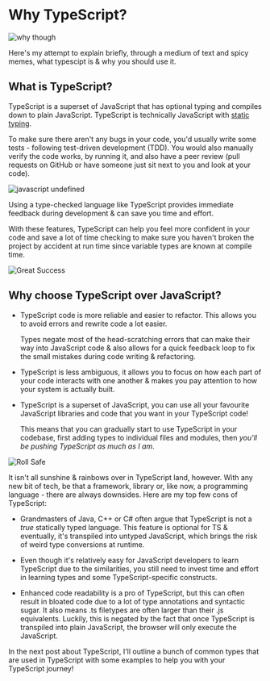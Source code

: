 # Why TypeScript?

![why though](https://i.kym-cdn.com/entries/icons/original/000/022/978/y_tho_meme.jpg)

Here's my attempt to explain briefly, through a medium of text and spicy memes, what typescipt is & why you should use it.

## What is TypeScript?

TypeScript is a superset of JavaScript that has optional typing and compiles down to plain JavaScript. TypeScript is technically JavaScript with [static typing](https://developer.mozilla.org/en-US/docs/Glossary/Static_typing).

To make sure there aren't any bugs in your code, you'd usually write some tests - following test-driven development (TDD). You would also manually verify the code works, by running it, and also have a peer review (pull requests on GitHub or have someone just sit next to you and look at your code).

![javascript undefined](https://media.tenor.com/PlXROjIs2BcAAAAd/javascript-undefined-is-not-a-function.gif)

Using a type-checked language like TypeScript provides immediate feedback during development & can save you time and effort.

With these features, TypeScript can help you feel more confident in your code and save a lot of time checking to make sure you haven't broken the project by accident at run time since variable types are known at compile time.

![Great Success](https://media.tenor.com/D8WfhN1xzwMAAAAC/sachabaroncohen-borat.gif)

## Why choose TypeScript over JavaScript?

- TypeScript code is more reliable and easier to refactor. This allows you to avoid errors and rewrite code a lot easier.

    Types negate most of the head-scratching errors that can make their way into JavaScript code & also allows for a quick feedback loop to fix the small mistakes during code writing & refactoring.


- TypeScript is less ambiguous, it allows you to focus on how each part of your code interacts with one another & makes you pay attention to how your system is actually built.

- TypeScript is a superset of JavaScript, you can use all your favourite JavaScript libraries and code that you want in your TypeScript code!

    This means that you can gradually start to use TypeScript in your codebase, first adding types to individual files and modules, then *you'll be pushing TypeScript as much as I am*.

![Roll Safe](https://media.tenor.com/WdMAHbF-yVYAAAAC/think-about-it-reece-simpson.gif)

It isn't all sunshine & rainbows over in TypeScript land, however. With any new bit of tech, be that a framework, library or, like now, a programming language - there are always downsides. Here are my top few cons of TypeScript:

- Grandmasters of Java, C++ or C# often argue that TypeScript is not a *true* statically typed language. This feature is optional for TS & eventually, it's transpiled into untyped JavaScript, which brings the risk of weird type conversions at runtime.

- Even though it's relatively easy for JavaScript developers to learn TypeScript due to the similarities, you still need to invest time and effort in learning types and some TypeScript-specific constructs.

- Enhanced code readability is a pro of TypeScript, but this can often result in bloated code due to a lot of type annotations and syntactic sugar. It also means .ts filetypes are often larger than their .js equivalents. Luckily, this is negated by the fact that once TypeScript is transpiled into plain JavaScript, the browser will only execute the JavaScript.

In the next post about TypeScript, I'll outline a bunch of common types that are used in TypeScript with some examples to help you with your TypeScript journey!
